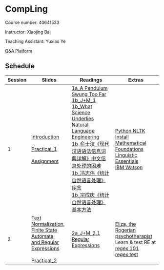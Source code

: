 # CompLing

Course number: 40641533

Instructor: Xiaojing Bai

Teaching Assistant: Yuxiao Ye

[Q&A Platform](https://piazza.com/tsinghua.edu.cn/fall2017/40641533)

## Schedule

Session | Slides | Readings | Extras
------- | ------ | -------- | -----
1 | [Introduction](https://bxjthu.github.io/CompLing/slides/1/)<br><br>[Practical_1](https://bxjthu.github.io/CompLing/slides/prac/prac_1.pdf)<br><br>[Assignment](https://bxjthu.github.io/CompLing/slides/1/#31) | [1a_A Pendulum Swung Too Far](https://bxjthu.github.io/CompLing/readings/1a_A_Pendulum_Swung_Too_Far.pdf)<br>[1b_J+M_1](https://bxjthu.github.io/CompLing/readings/1b_J+M_1.pdf)<br>[1b_What Science Underlies Natural Language Engineering](https://bxjthu.github.io/CompLing/readings/1b_What_Science_Underlies_Natural_Language_Engineering.pdf)<br>[1b_俞士汶《现代汉语语法信息词典详解》中文信息处理的困难](https://bxjthu.github.io/CompLing/readings/1b_俞士汶_现代汉语语法信息词典详解_中文信息处理的困难.pdf)<br>[1b_冯志伟《统计自然语言处理》序言](https://bxjthu.github.io/CompLing/readings/1b_冯志伟_统计自然语言处理_序言.pdf)<br>[1b_宗成庆《统计自然语言处理》基本方法](https://bxjthu.github.io/CompLing/readings/1b_宗成庆_统计自然语言处理_基本方法.pdf) | [Python NLTK Install](https://bxjthu.github.io/CompLing/readings/Python_NLTK_Install.pdf)<br>[Mathematical Foundations](https://bxjthu.github.io/CompLing/readings/pre_math_manning_schutze.pdf)<br>[Linguistic Essentials](https://bxjthu.github.io/CompLing/readings/pre_ling_manning_schutze.pdf)<br>[IBM Watson](http://tech.sina.com.cn/d/IBMWatson/)
2 | [Text Normalization, <br>Finite State Automata <br>and Regular Expressions](https://bxjthu.github.io/CompLing/slides/2/)<br><br>[Practical_2](https://bxjthu.github.io/CompLing/slides/prac/prac_2.pdf) | [2a_J+M_2.1 Regular Expressions](https://bxjthu.github.io/CompLing/readings/2a_J+M_2.1.pdf) | [Eliza, the Rogerian psychotherapist](http://psych.fullerton.edu/mbirnbaum/psych101/Eliza.htm)<br>Learn & test RE at [regex 101](https://regex101.com/) <br>[regex test](https://bxjthu.github.io/CompLing/readings/regex_test.txt)
